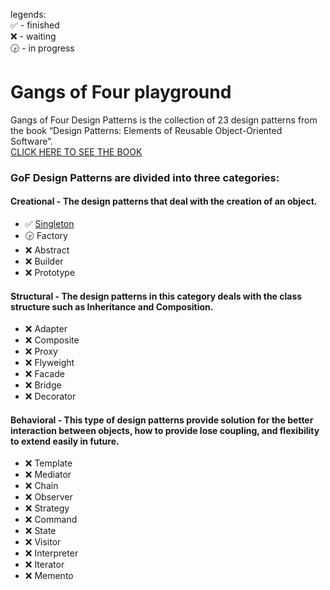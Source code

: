 legends:  
✅ - finished  
❌ - waiting  
🕞 - in progress  


# Gangs of Four playground
Gangs of Four Design Patterns is the collection of 23 design patterns from the book “Design Patterns: Elements of Reusable Object-Oriented Software”.  
[CLICK HERE TO SEE THE BOOK](https://www.amazon.com/Design-Patterns-Elements-Reusable-Object-Oriented/dp/0201633612)


### GoF Design Patterns are divided into three categories:
#### Creational - The design patterns that deal with the creation of an object.
* ✅ [Singleton](src/main/java/com/andeerlb/gof/singleton/README.md)
* 🕞 Factory
* ❌ Abstract
* ❌ Builder
* ❌ Prototype

#### Structural - The design patterns in this category deals with the class structure such as Inheritance and Composition.
* ❌ Adapter
* ❌ Composite
* ❌ Proxy
* ❌ Flyweight
* ❌ Facade
* ❌ Bridge
* ❌ Decorator

#### Behavioral - This type of design patterns provide solution for the better interaction between objects, how to provide lose coupling, and flexibility to extend easily in future.
* ❌ Template
* ❌ Mediator
* ❌ Chain
* ❌ Observer
* ❌ Strategy
* ❌ Command
* ❌ State
* ❌ Visitor
* ❌ Interpreter
* ❌ Iterator
* ❌ Memento
